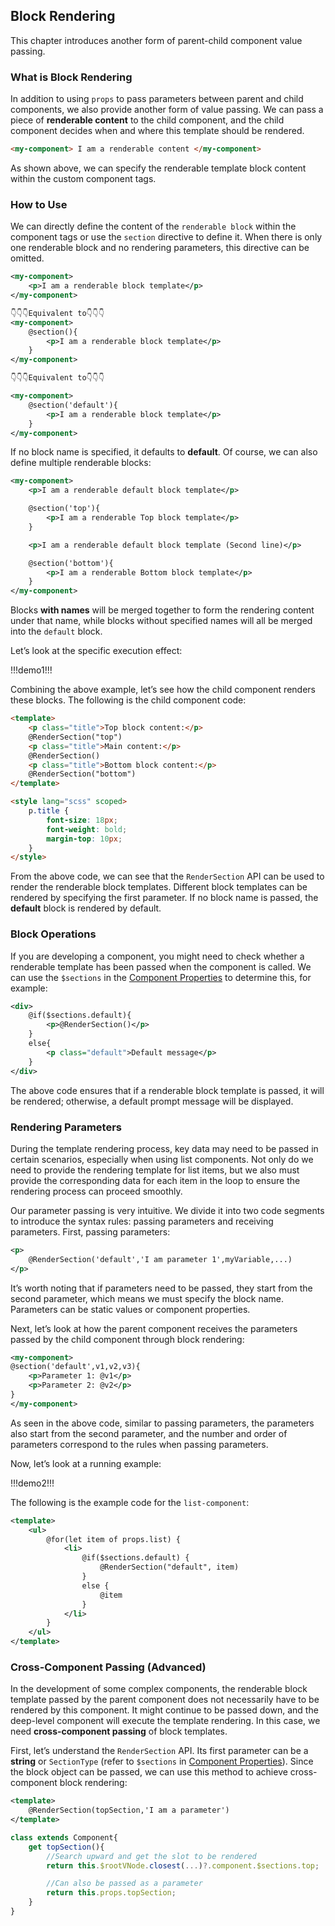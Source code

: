 ## Block Rendering

This chapter introduces another form of parent-child component value passing.

### What is Block Rendering

In addition to using `props` to pass parameters between parent and child components, we also provide another form of value passing. We can pass a piece of **renderable content** to the child component, and the child component decides when and where this template should be rendered.

```html
<my-component> I am a renderable content </my-component>
```

As shown above, we can specify the renderable template block content within the custom component tags.

### How to Use

We can directly define the content of the `renderable block` within the component tags or use the `section` directive to define it. When there is only one renderable block and no rendering parameters, this directive can be omitted.

```xml
<my-component>
    <p>I am a renderable block template</p>
</my-component>

👇👇👇Equivalent to👇👇👇
<my-component>
    @section(){
        <p>I am a renderable block template</p>
    }
</my-component>

👇👇👇Equivalent to👇👇👇

<my-component>
    @section('default'){
        <p>I am a renderable block template</p>
    }
</my-component>
```

If no block name is specified, it defaults to **default**. Of course, we can also define multiple renderable blocks:

```xml
<my-component>
    <p>I am a renderable default block template</p>

    @section('top'){
        <p>I am a renderable Top block template</p>
    }

    <p>I am a renderable default block template (Second line)</p>

    @section('bottom'){
        <p>I am a renderable Bottom block template</p>
    }
</my-component>
```

Blocks **with names** will be merged together to form the rendering content under that name, while blocks without specified names will all be merged into the `default` block.

Let’s look at the specific execution effect:

!!!demo1!!!

Combining the above example, let’s see how the child component renders these blocks. The following is the child component code:

```html
<template>
    <p class="title">Top block content:</p>
    @RenderSection("top")
    <p class="title">Main content:</p>
    @RenderSection()
    <p class="title">Bottom block content:</p>
    @RenderSection("bottom")
</template>

<style lang="scss" scoped>
    p.title {
        font-size: 18px;
        font-weight: bold;
        margin-top: 10px;
    }
</style>
```

From the above code, we can see that the `RenderSection` API can be used to render the renderable block templates. Different block templates can be rendered by specifying the first parameter. If no block name is passed, the **default** block is rendered by default.

### Block Operations

If you are developing a component, you might need to check whether a renderable template has been passed when the component is called. We can use the `$sections` in the [Component Properties](/base/component-property) to determine this, for example:

```xml
<div>
    @if($sections.default){
        <p>@RenderSection()</p>
    }
    else{
        <p class="default">Default message</p>
    }
</div>
```

The above code ensures that if a renderable block template is passed, it will be rendered; otherwise, a default prompt message will be displayed.

### Rendering Parameters

During the template rendering process, key data may need to be passed in certain scenarios, especially when using list components. Not only do we need to provide the rendering template for list items, but we also must provide the corresponding data for each item in the loop to ensure the rendering process can proceed smoothly.

Our parameter passing is very intuitive. We divide it into two code segments to introduce the syntax rules: passing parameters and receiving parameters. First, passing parameters:

```xml
<p>
    @RenderSection('default','I am parameter 1',myVariable,...)
</p>
```

It’s worth noting that if parameters need to be passed, they start from the second parameter, which means we must specify the block name. Parameters can be static values or component properties.

Next, let’s look at how the parent component receives the parameters passed by the child component through block rendering:

```xml
<my-component>
@section('default',v1,v2,v3){
    <p>Parameter 1: @v1</p>
    <p>Parameter 2: @v2</p>
}
</my-component>
```

As seen in the above code, similar to passing parameters, the parameters also start from the second parameter, and the number and order of parameters correspond to the rules when passing parameters.

Now, let’s look at a running example:

!!!demo2!!!

The following is the example code for the `list-component`:

```xml
<template>
    <ul>
        @for(let item of props.list) {
            <li>
                @if($sections.default) {
                    @RenderSection("default", item)
                }
                else {
                    @item
                }
            </li>
        }
    </ul>
</template>
```

### Cross-Component Passing (Advanced)

In the development of some complex components, the renderable block template passed by the parent component does not necessarily have to be rendered by this component. It might continue to be passed down, and the deep-level component will execute the template rendering. In this case, we need **cross-component passing** of block templates.

First, let’s understand the `RenderSection` API. Its first parameter can be a **string** or `SectionType` (refer to `$sections` in [Component Properties](/base/component-property)). Since the block object can be passed, we can use this method to achieve cross-component block rendering:

```xml
<template>
    @RenderSection(topSection,'I am a parameter')
</template>
```

```ts
class extends Component{
    get topSection(){
        //Search upward and get the slot to be rendered
        return this.$rootVNode.closest(...)?.component.$sections.top;

        //Can also be passed as a parameter
        return this.props.topSection;
    }
}
```